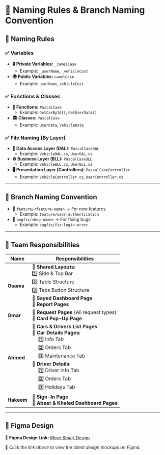 # 🚀 Naming Rules & Branch Naming Convention

## 📌 Naming Rules

### ✅ **Variables**
- **🔒 Private Variables:** `_camelCase`  
  - Example: `_userName`, `_vehicleCost`
- **🌍 Public Variables:** `camelCase`  
  - Example: `userName`, `vehicleCost`

### ✅ **Functions & Classes**
- **📌 Functions:** `PascalCase`  
  - Example: `GetCarById()`, `GetUserData()`
- **🏛️ Classes:** `PascalCase`  
  - Example: `UserData`, `VehicleData`

### ✅ **File Naming (By Layer)**
- **📂 Data Access Layer (DAL):** `PascalCaseDAL`  
  - Example: `VehicleDAL.cs`, `UserDAL.cs`
- **⚙️ Business Layer (BLL):** `PascalCaseBLL`  
  - Example: `VehicleBLL.cs`, `UserBLL.cs`
- **🖥️ Presentation Layer (Controllers):** `PascalCaseController`  
  - Example: `VehicleController.cs`, `UserController.cs`

---

## 🌿 **Branch Naming Convention**
- 🔹 `feature/<feature-name>` → For new features  
  - Example: `feature/user-authentication`
- 🔹 `bugfix/<bug-name>` → For fixing bugs  
  - Example: `bugfix/fix-login-error`

---

## 🌟 Team Responsibilities

| Name      | Responsibilities |
|-----------|-----------------|
| **Osama**  | 🔹 **Shared Layouts:**<br>1️⃣ Side & Top Bar <br>2️⃣ Table Structure <br>3️⃣ Tabs Button Structure <br> 🔹 **Sayed Dashboard Page** <br> 🔹 **Report Pages** |
| **Omar**   | 🔹 **Request Pages** (All request types) <br> 🔹 **Card Pop-Up Page** |
| **Ahmed**  | 🔹 **Cars & Drivers List Pages** <br> 🔹 **Car Details Pages:** <br> &emsp; 1️⃣ Info Tab <br> &emsp; 2️⃣ Orders Tab <br> &emsp; 3️⃣ Maintenance Tab <br> 🔹 **Driver Details:** <br> &emsp; 1️⃣ Driver Info Tab <br> &emsp; 2️⃣ Orders Tab <br> &emsp; 3️⃣ Holidays Tab |
| **Hakeem** | 🔹 **Sign-In Page** <br> 🔹 **Abeer & Khaled Dashboard Pages** |

---
## 🎨 Figma Design

🔗 **Figma Design Link:** [Move Smart Design](https://www.figma.com/design/d9SJWQHBbvZVlsiC8p4byb/Move-Smart?node-id=1-256&t=fIrWR8xUjk3o1ckj-1)

📌 _Click the link above to view the latest design mockups on Figma._
